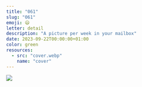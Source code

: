 ```yaml
---
title: "061"
slug: "061"
emoji: 😃
letter: detail
description: "A picture per week in your mailbox"
date: 2023-09-22T00:00:00+01:00
color: green
resources:
  - src: "cover.webp"
    name: "cover"
---
```

![](cover)
